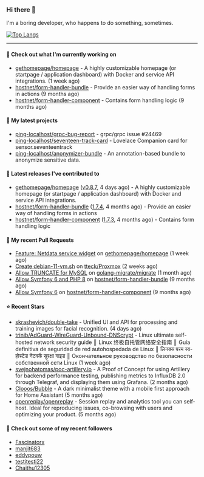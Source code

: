 ### Hi there 👋

I'm a boring developer, who happens to do something, sometimes.

[![Top Langs](https://github-readme-stats.vercel.app/api/top-langs/?username=ping-localhost&langs_count=8&theme=dracula&layout=compact)](https://github.com/anuraghazra/github-readme-stats)

---
#### 👷 Check out what I'm currently working on

- [gethomepage/homepage](https://github.com/gethomepage/homepage) - A highly customizable homepage (or startpage / application dashboard) with Docker and service API integrations. (1 week ago)
- [hostnet/form-handler-bundle](https://github.com/hostnet/form-handler-bundle) - Provide an easier way of handling forms in actions (9 months ago)
- [hostnet/form-handler-component](https://github.com/hostnet/form-handler-component) - Contains form handling logic (9 months ago)



#### 🌱 My latest projects

- [ping-localhost/grpc-bug-report](https://github.com/ping-localhost/grpc-bug-report) - grpc/grpc issue #24469
- [ping-localhost/seventeen-track-card](https://github.com/ping-localhost/seventeen-track-card) - Lovelace Companion card for sensor.seventeentrack
- [ping-localhost/anonymizer-bundle](https://github.com/ping-localhost/anonymizer-bundle) - An annotation-based bundle to anonymize sensitive data.



#### 🔭 Latest releases I've contributed to

- [gethomepage/homepage](https://github.com/gethomepage/homepage) ([v0.8.7](https://github.com/gethomepage/homepage/releases/tag/v0.8.7), 4 days ago) - A highly customizable homepage (or startpage / application dashboard) with Docker and service API integrations.
- [hostnet/form-handler-bundle](https://github.com/hostnet/form-handler-bundle) ([1.7.4](https://github.com/hostnet/form-handler-bundle/releases/tag/1.7.4), 4 months ago) - Provide an easier way of handling forms in actions
- [hostnet/form-handler-component](https://github.com/hostnet/form-handler-component) ([1.7.3](https://github.com/hostnet/form-handler-component/releases/tag/1.7.3), 4 months ago) - Contains form handling logic



#### 🔨 My recent Pull Requests

- [Feature: Netdata service widget](https://github.com/gethomepage/homepage/pull/2672) on [gethomepage/homepage](https://github.com/gethomepage/homepage) (1 week ago)
- [Create debian-11-vm.sh](https://github.com/tteck/Proxmox/pull/2355) on [tteck/Proxmox](https://github.com/tteck/Proxmox) (2 weeks ago)
- [Allow TRUNCATE for MySQL](https://github.com/golang-migrate/migrate/pull/1010) on [golang-migrate/migrate](https://github.com/golang-migrate/migrate) (1 month ago)
- [Allow Symfony 6 and PHP 8](https://github.com/hostnet/form-handler-bundle/pull/76) on [hostnet/form-handler-bundle](https://github.com/hostnet/form-handler-bundle) (9 months ago)
- [Allow Symfony 6](https://github.com/hostnet/form-handler-component/pull/36) on [hostnet/form-handler-component](https://github.com/hostnet/form-handler-component) (9 months ago)



#### ⭐ Recent Stars

- [skrashevich/double-take](https://github.com/skrashevich/double-take) - Unified UI and API for processing and training images for facial recognition. (4 days ago)
- [trinib/AdGuard-WireGuard-Unbound-DNScrypt](https://github.com/trinib/AdGuard-WireGuard-Unbound-DNScrypt) - Linux ultimate self-hosted network security guide ║ Linux 终极自托管网络安全指南 ║ Guía definitiva de seguridad de red autohospedada de Linux ║ लिनक्स परम स्व-होस्टेड नेटवर्क सुरक्षा गाइड ║ Окончательное руководство по безопасности собственной сети Linux (1 week ago)
- [svejnohatomas/poc-artillery.io](https://github.com/svejnohatomas/poc-artillery.io) - A Proof of Concept for using Artillery for backend performance testing, publishing metrics to InfluxDB 2.0 through Telegraf, and displaying them using Grafana. (2 months ago)
- [Clooos/Bubble](https://github.com/Clooos/Bubble) - A dark minimalist theme with a mobile first approach for Home Assistant (5 months ago)
- [openreplay/openreplay](https://github.com/openreplay/openreplay) - Session replay and analytics tool you can self-host. Ideal for reproducing issues, co-browsing with users and optimizing your product. (5 months ago)



#### 👯 Check out some of my recent followers

- [Fascinatorx](https://github.com/Fascinatorx)
- [manjit683](https://github.com/manjit683)
- [eddypouw](https://github.com/eddypouw)
- [testitesti22](https://github.com/testitesti22)
- [Chaithu12305](https://github.com/Chaithu12305)

